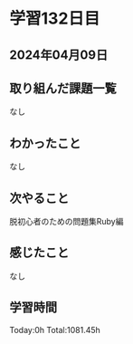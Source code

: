 # 学習132日目
## 2024年04月09日
## 取り組んだ課題一覧
なし
## わかったこと
なし
## 次やること
脱初心者のための問題集Ruby編
## 感じたこと
なし
## 学習時間
Today:0h Total:1081.45h
